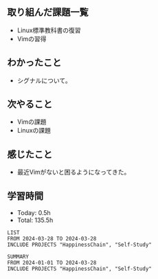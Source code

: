 ## 取り組んだ課題一覧
- Linux標準教科書の復習
- Vimの習得
## わかったこと
- シグナルについて。
## 次やること
- Vimの課題
- Linuxの課題
## 感じたこと
- 最近Vimがないと困るようになってきた。
## 学習時間
- Today: 0.5h
- Total: 135.5h

```toggl
LIST
FROM 2024-03-28 TO 2024-03-28
INCLUDE PROJECTS "HappinessChain", "Self-Study"
```
```toggl
SUMMARY
FROM 2024-01-01 TO 2024-03-28
INCLUDE PROJECTS "HappinessChain", "Self-Study"
```
